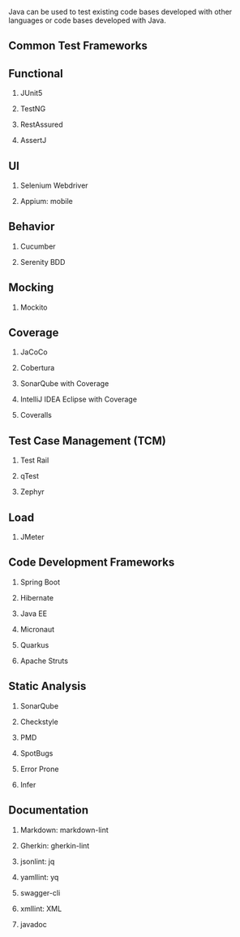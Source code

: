 
Java can be used to test existing code bases developed with other languages or code bases developed with Java.

Common Test Frameworks
----------------------

Functional
----------
1. JUnit5

2. TestNG

3. RestAssured

4. AssertJ

UI
--
1. Selenium Webdriver

2. Appium: mobile

Behavior
--------
1. Cucumber

2. Serenity BDD

Mocking
-------
1. Mockito

Coverage
--------
1. JaCoCo

2. Cobertura

3. SonarQube with Coverage

4. IntelliJ IDEA Eclipse with Coverage

5. Coveralls

Test Case Management (TCM)
--------------------
1. Test Rail

2. qTest

3. Zephyr

Load
----
1. JMeter

Code Development Frameworks
---------------------------
1. Spring Boot

2. Hibernate

3. Java EE

4. Micronaut

5. Quarkus

6. Apache Struts

Static Analysis
---------------
1. SonarQube

2. Checkstyle

3. PMD

4. SpotBugs

5. Error Prone

6. Infer

Documentation
-------------
1. Markdown: markdown-lint

2. Gherkin: gherkin-lint

3. jsonlint: jq

4. yamllint: yq

5. swagger-cli

6. xmllint: XML

7. javadoc
